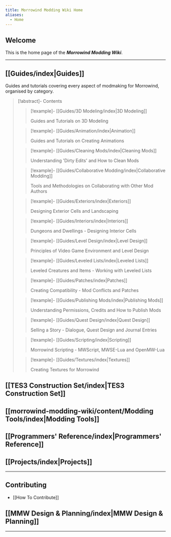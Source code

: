 ```yaml
---
title: Morrowind Modding Wiki Home
aliases:
  - Home
---
```

## Welcome

This is the home page of the ***Morrowind Modding Wiki***.

---

## [[Guides/index|Guides]] 
Guides and tutorials covering every aspect of modmaking for Morrowind, organised by category. 

>[!abstract]- Contents 
> 
>>[!example]- [[Guides/3D Modeling/index|3D Modeling]] 
>>
>>Guides and Tutorials on 3D Modeling 
> 
>>[!example]- [[Guides/Animation/index|Animation]] 
>>
>>Guides and Tutorials on Creating Animations 
> 
>>[!example]- [[Guides/Cleaning Mods/index|Cleaning Mods]] 
>>
>>Understanding 'Dirty Edits' and How to Clean Mods 
>
>>[!example]- [[Guides/Collaborative Modding/index|Collaborative Modding]] 
>>
>>Tools and Methodologies on Collaborating with Other Mod Authors 
> 
>>[!example]- [[Guides/Exteriors/index|Exteriors]] 
>>
>>Designing Exterior Cells and Landscaping 
> 
>>[!example]- [[Guides/Interiors/index|Interiors]] 
>>
>>Dungeons and Dwellings - Designing Interior Cells 
>
>>[!example]- [[Guides/Level Design/index|Level Design]] 
>>
>>Principles of Video Game Environment and Level Design 
>
>>[!example]- [[Guides/Leveled Lists/index|Leveled Lists]] 
>>
>>Leveled Creatures and Items - Working with Leveled Lists 
>
>>[!example]- [[Guides/Patches/index|Patches]] 
>>
>>Creating Compatibility - Mod Conflicts and Patches 
>
>>[!example]- [[Guides/Publishing Mods/index|Publishing Mods]] 
>>
>>Understanding Permissions, Credits and How to Publish Mods 
>
>>[!example]- [[Guides/Quest Design/index|Quest Design]] 
>>
>>Selling a Story - Dialogue, Quest Design and Journal Entries 
>
>>[!example]- [[Guides/Scripting/index|Scripting]] 
>>
>>Morrowind Scripting - MWScript, MWSE-Lua and OpenMW-Lua 
>
>>[!example]- [[Guides/Textures/index|Textures]] 
>>
>>Creating Textures for Morrowind 


## [[TES3 Construction Set/index|TES3 Construction Set]]

## [[morrowind-modding-wiki/content/Modding Tools/index|Modding Tools]]

## [[Programmers' Reference/index|Programmers' Reference]]

## [[Projects/index|Projects]]

---
## Contributing
  - [[How To Contribute]]

## [[MMW Design & Planning/index|MMW Design & Planning]]

---
